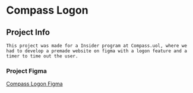 # Compass Logon

## Project Info
```
This project was made for a Insider program at Compass.uol, where we had to develop a premade website on figma with a logon feature and a timer to time out the user.
```

### Project Figma

<a href="https://www.figma.com/file/CRSQIQd00KUMdXryc1mNdx/Compass-Logon---Training-Project?node-id=0%3A1">Compass Logon Figma</a>
